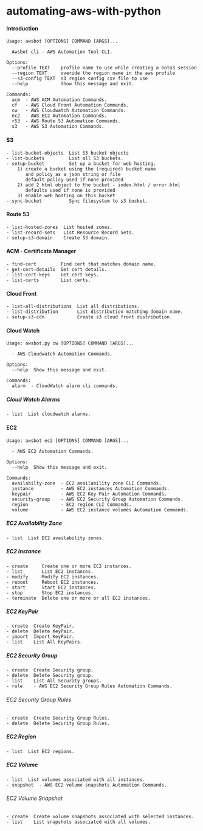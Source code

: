 # automating-aws-with-python

#### Introduction
```
Usage: awsbot [OPTIONS] COMMAND [ARGS]...

  Awsbot cli - AWS Automation Tool CLI.

Options:
  --profile TEXT    profile name to use while creating a boto3 session
  --region TEXT     overide the region name in the aws profile
  --s3-config TEXT  s3 region config csv file to use
  --help            Show this message and exit.

Commands:
  acm  - AWS ACM Automation Commands.
  cf   - AWS Cloud Front Automation Commands.
  cw   - AWS Cloudwatch Automation Commands.
  ec2  - AWS EC2 Automation Commands.
  r53  - AWS Route 53 Automation Commands.
  s3   - AWS S3 Automation Commands.
```
#### S3

    - list-bucket-objects  List S3 bucket objects
    - list-buckets         List all S3 buckets.
    - setup-bucket         Set up a bucket for web hosting.
        1) create a bucket using the (required) bucket name
           and policy as a json string or file 
           default policy used if none provided
        2) add 2 html object to the bucket - index.html / error.html
           defaults used if none is provided
        3) enable web hosting on this bucket
    - sync-bucket          Sync filesystem to s3 bucket.

#### Route 53

    - list-hosted-zones  List hosted zones.
    - list-record-sets   List Resource Record Sets.
    - setup-s3-domain    Create S3 domain.

#### ACM - Certificate Manager 

    - find-cert         Find cert that matches domain name.
    - get-cert-details  Get cert details.
    - list-cert-keys    Get cert keys.
    - list-certs        List certs.

#### Cloud Front

    - list-all-distributions  List all distributions.
    - list-distribution       List distribution matching domain name.
    - setup-s3-cdn            Create s3 cloud front distribution.

#### Cloud Watch
```
Usage: awsbot.py cw [OPTIONS] COMMAND [ARGS]...

  - AWS Cloudwatch Automation Commands.

Options:
  --help  Show this message and exit.

Commands:
  alarm  - CloudWatch alarm cli commands.
```

##### Cloud Watch Alarms

    - list  List cloudwatch alarms.

#### EC2
```
Usage: awsbot ec2 [OPTIONS] COMMAND [ARGS]...

  - AWS EC2 Automation Commands.

Options:
  --help  Show this message and exit.

Commands:
  availabilty-zone  - EC2 availability zone CLI Commands.
  instance          - AWS EC2 instances Automation Commands.
  keypair           - AWS EC2 Key Pair Automation Commands.
  security-group    - AWS EC2 Security Group Automation Commands.
  region            - EC2 region CLI Commands.
  volume            - AWS EC2 instance volumes Automation Commands.
```

##### EC2 Availability Zone

    - list  List EC2 availability zones.

##### EC2 Instance 
    
    - create     Create one or more EC2 instances.
    - list       List EC2 instances.
    - modify     Modify EC2 instances.
    - reboot     Reboot EC2 instances.
    - start      Start EC2 instances.
    - stop       Stop EC2 instances.
    - terminate  Delete one or more or all EC2 instances.

##### EC2 KeyPair

    - create  Create KeyPair.
    - delete  Delete KeyPair.
    - import  Import KeyPair.
    - list    List All KeyPairs.

##### EC2 Security Group

    - create  Create Security group.
    - delete  Delete Security group. 
    - list    List All Security groups.
    - rule    - AWS EC2 Security Group Rules Automation Commands.

###### EC2 Security Group Rules

    - create  Create Security Group Rules.
    - delete  Delete Security Group Rules.

##### EC2 Region

    - list  List EC2 regions.

##### EC2 Volume

    - list  List volumes associated with all instances.
    - snapshot  - AWS EC2 volume snapshots Automation Commands.

###### EC2 Volume Snapshot

    - create  Create volume snapshots associated with selected instances.  
    - list    List snapshots associated with all volumes.
